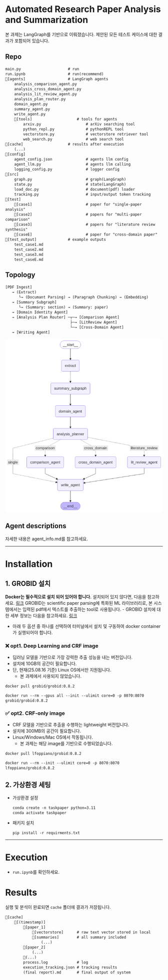# Automated Research Paper Analysis and Summarization

본 과제는 LangGraph를 기반으로 이뤄졌습니다.
제안된 모든 테스트 케이스에 대한 결과가 포함되어 있습니다.

## Repo

```
main.py     				# run
run.ipynb   				# run(recommend)
📂[agents]					# LangGraph agents
	analysis_comparison_agent.py
	analysis_cross_domain_agent.py
	analysis_lit_review_agent.py
	analysis_plan_router.py
	domain_agent.py
	summary_agent.py
	write_agent.py
	📂[tools] 					# tools for agents
		arxiv.py      				# arXiv searching tool
		python_repl.py  			# pythonREPL tool
		vectorstore.py  			# vectorstore retriever tool
		web_search.py   			# web search tool
📂[cache]   					# results after execution
	(...)
📂[config]
	agent_config.json   			# agents llm config
	agent_llm.py 					# agents llm calling
	logging_config.py   			# logger config
📂[src]
	graph.py      					# graph(LangGraph)
	state.py      					# state(LangGraph)
	load_doc.py   					# document(pdf) loader
	tracking.py   					# input/output token tracking
📂[test]       	  
	📂[case1]     					# paper for "single-paper analysis"
	📂[case2]     					# papers for "multi-paper comparison"
	📂[case3]     					# papers for "literature review synthesis"
	📂[caseE]     					# paper for "cross-domain paper"
📂[test_output] 				# example outputs
	test_case1.md
	test_case2.md
	test_case3.md
	test_caseE.md
```

## Topology

```
[PDF Ingest]
   → (Extract)
      └→ (Documant Parsing) → (Paragraph Chunking) → (Embedding)
   → [Summary Subgraph]
	  └→ (Summary: section) → (Summary: paper)
   → [Domain Identity Agent]
   → [Analysis Plan Router] ─┬─→ [Comparison Agent]
                          	 ├─→ [LitReview Agent]
							 └─→ [Cross-Domain Agent]
   → [Writing Agent]
```

![graph workflow](./image/graph.png)

## Agent descriptions

자세한 내용은 agent_info.md를 참고하세요.

---

# Installation

## 1. GROBID 설치

**Docker는 필수적으로 설치 되어 있어야 합니다.** 설치되어 있지 않다면, 다음을 참고하세요. [링크](https://docs.docker.com/get-started/docker-overview/)
GROBID는 scientific paper parsing에 특화된 ML 라이브러리로, 본 시스템에서는 입력된 pdf에서 텍스트를 추출하는 tool로 사용됩니다.
    - GROBID 설치에 대한 세부 정보는 다음을 참고하세요. [링크](https://grobid.readthedocs.io/en/latest/Grobid-docker/)
- 아래 두 옵션 중 하나를 선택하여 터미널에서 설치 및 구동하여 docker container가 실행되어야 합니다.

### ❌ opt1. **Deep Learning and CRF image**

- 딥러닝 모델을 기반으로 가장 강력한 추출 성능을 내는 버전입니다.
- 설치에 10GB의 공간이 필요합니다.
- 단, 현재(25.08.16 기준) Linux OS에서만 지원됩니다.
    - 본 과제에서 사용되지 않았습니다.

```
docker pull grobid/grobid:0.8.2
```

```
docker run --rm --gpus all --init --ulimit core=0 -p 8070:8070 grobid/grobid:0.8.2
```

### ✅ opt2. **CRF-only image**

- CRF 모델을 기반으로 추출을 수행하는 lightweight 버전입니다.
- 설치에 300MB의 공간이 필요합니다.
- Linux/Windows/Mac OS에서 작동됩니다.
    - 본 과제는 해당 image를 기반으로 수행되었습니다.

```
docker pull lfoppiano/grobid:0.8.2
```

```
docker run --rm --init --ulimit core=0 -p 8070:8070 lfoppiano/grobid:0.8.2
```

## 2. 가상환경 세팅

- 가상환경 설정
    
    ```
    conda create -n taskpaper python=3.11 
    conda activate taskpaper
    ```
    
- 패키지 설치
    
    ```
    pip install -r requirments.txt
    ```
    

---

# Execution

- `run.ipynb`를 확인하세요.

# Results

실행 및 분석이 완료되면 `cache` 폴더에 결과가 저장됩니다.
```
📁[cache]
	📁[(timestamp)]
		📁[paper_1]
			📁[vectorstore]		# raw text vector stored in local
			📁[summaries]		# all summary included
				(...)
		📁[paper_2]
			(...)
		📁(...)
		process.log				# log
		execution_tracking.json # tracking results
		(final report).md		# final output of system
```
